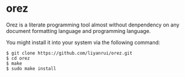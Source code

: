 # orez
Orez is a literate programming tool almost without denpendency on any document formatting language and programming language.

You might install it into your system via the following command:

```console
$ git clone https://github.com/liyanrui/orez.git
$ cd orez
$ make
$ sudo make install
```
